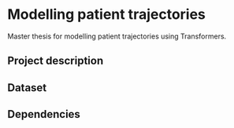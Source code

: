 # Modelling patient trajectories
Master thesis for modelling patient trajectories using Transformers. 


## Project description

## Dataset


## Dependencies